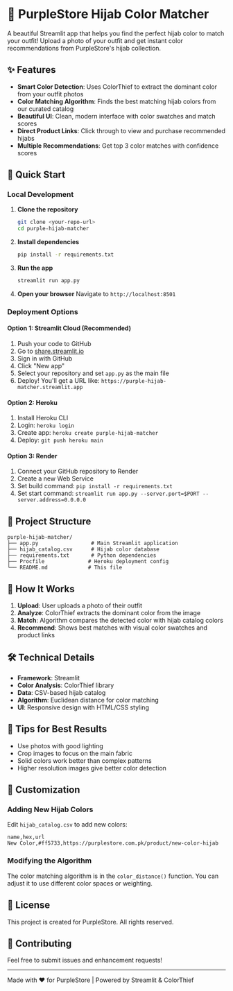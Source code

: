 # 🧕 PurpleStore Hijab Color Matcher

A beautiful Streamlit app that helps you find the perfect hijab color to match your outfit! Upload a photo of your outfit and get instant color recommendations from PurpleStore's hijab collection.

## ✨ Features

- **Smart Color Detection**: Uses ColorThief to extract the dominant color from your outfit photos
- **Color Matching Algorithm**: Finds the best matching hijab colors from our curated catalog
- **Beautiful UI**: Clean, modern interface with color swatches and match scores
- **Direct Product Links**: Click through to view and purchase recommended hijabs
- **Multiple Recommendations**: Get top 3 color matches with confidence scores

## 🚀 Quick Start

### Local Development

1. **Clone the repository**
   ```bash
   git clone <your-repo-url>
   cd purple-hijab-matcher
   ```

2. **Install dependencies**
   ```bash
   pip install -r requirements.txt
   ```

3. **Run the app**
   ```bash
   streamlit run app.py
   ```

4. **Open your browser**
   Navigate to `http://localhost:8501`

### Deployment Options

#### Option 1: Streamlit Cloud (Recommended)
1. Push your code to GitHub
2. Go to [share.streamlit.io](https://share.streamlit.io)
3. Sign in with GitHub
4. Click "New app"
5. Select your repository and set `app.py` as the main file
6. Deploy! You'll get a URL like: `https://purple-hijab-matcher.streamlit.app`

#### Option 2: Heroku
1. Install Heroku CLI
2. Login: `heroku login`
3. Create app: `heroku create purple-hijab-matcher`
4. Deploy: `git push heroku main`

#### Option 3: Render
1. Connect your GitHub repository to Render
2. Create a new Web Service
3. Set build command: `pip install -r requirements.txt`
4. Set start command: `streamlit run app.py --server.port=$PORT --server.address=0.0.0.0`

## 📁 Project Structure

```
purple-hijab-matcher/
├── app.py                 # Main Streamlit application
├── hijab_catalog.csv      # Hijab color database
├── requirements.txt       # Python dependencies
├── Procfile              # Heroku deployment config
└── README.md             # This file
```

## 🎨 How It Works

1. **Upload**: User uploads a photo of their outfit
2. **Analyze**: ColorThief extracts the dominant color from the image
3. **Match**: Algorithm compares the detected color with hijab catalog colors
4. **Recommend**: Shows best matches with visual color swatches and product links

## 🛠️ Technical Details

- **Framework**: Streamlit
- **Color Analysis**: ColorThief library
- **Data**: CSV-based hijab catalog
- **Algorithm**: Euclidean distance for color matching
- **UI**: Responsive design with HTML/CSS styling

## 📝 Tips for Best Results

- Use photos with good lighting
- Crop images to focus on the main fabric
- Solid colors work better than complex patterns
- Higher resolution images give better color detection

## 🔧 Customization

### Adding New Hijab Colors
Edit `hijab_catalog.csv` to add new colors:
```csv
name,hex,url
New Color,#ff5733,https://purplestore.com.pk/product/new-color-hijab
```

### Modifying the Algorithm
The color matching algorithm is in the `color_distance()` function. You can adjust it to use different color spaces or weighting.

## 📄 License

This project is created for PurpleStore. All rights reserved.

## 🤝 Contributing

Feel free to submit issues and enhancement requests!

---

Made with ❤️ for PurpleStore | Powered by Streamlit & ColorThief
